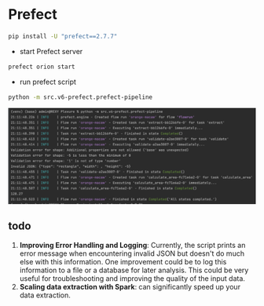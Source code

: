# Prefect

```bash
pip install -U "prefect==2.7.7"
```

- start Prefect server
```bash
prefect orion start
```

- run prefect script
```bash
python -m src.v6-prefect.prefect-pipeline
```

![](../../Pictures/Pasted%20image%2020230610212547.png)


## todo
1. **Improving Error Handling and Logging**: Currently, the script prints an error message when encountering invalid 
JSON but doesn't do much else with this information. One improvement could be to log this information to a file or a 
database for later analysis. This could be very useful for troubleshooting and improving the quality of the input data.
2. **Scaling data extraction with Spark**: can significantly speed up your data extraction.
